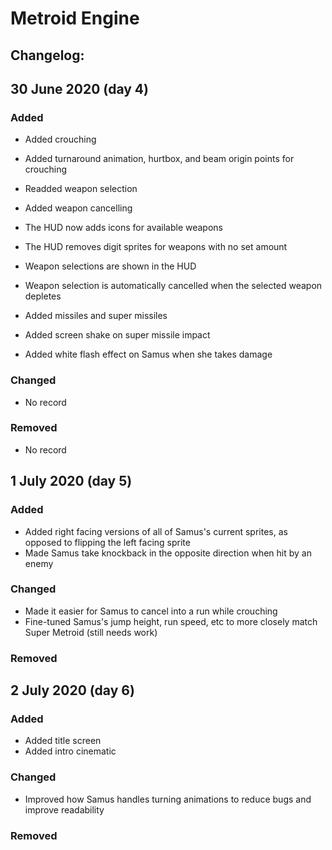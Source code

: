 # Metroid Engine

## Changelog:



## 30 June 2020 (day 4) 

### Added
- Added crouching
- Added turnaround animation, hurtbox, and beam origin points for crouching

- Readded weapon selection
- Added weapon cancelling
- The HUD now adds icons for available weapons
- The HUD removes digit sprites for weapons with no set amount
- Weapon selections are shown in the HUD
- Weapon selection is automatically cancelled when the selected weapon depletes

- Added missiles and super missiles
- Added screen shake on super missile impact

- Added white flash effect on Samus when she takes damage

### Changed
- No record
### Removed
- No record



## 1 July 2020 (day 5)

### Added
- Added right facing versions of all of Samus's current sprites, as opposed to flipping the left facing sprite
- Made Samus take knockback in the opposite direction when hit by an enemy
### Changed
- Made it easier for Samus to cancel into a run while crouching
- Fine-tuned Samus's jump height, run speed, etc to more closely match Super Metroid (still needs work)
### Removed


## 2 July 2020 (day 6)

### Added
- Added title screen
- Added intro cinematic
### Changed
- Improved how Samus handles turning animations to reduce bugs and improve readability
### Removed